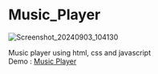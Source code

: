 # Music_Player

![Screenshot_20240903_104130](https://github.com/user-attachments/assets/7fade756-045b-4969-b939-532c4c7db398)

Music player using html, css and javascript<br>
Demo : <a href="https://darshan7090.github.io/Music_Player/">Music Player</a>
